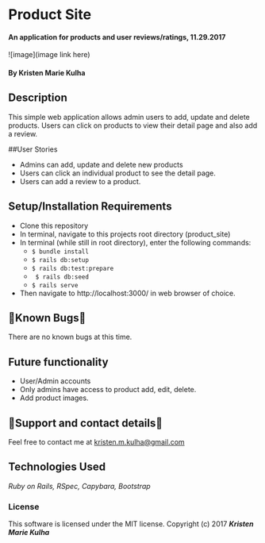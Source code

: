 # Product Site

#### An application for products and user reviews/ratings, 11.29.2017

![image](image link here)

#### By Kristen Marie Kulha

## Description

This simple web application allows admin users to add, update and delete products. Users can click on products to view their detail page and also add a review.

##User Stories

* Admins can add, update and delete new products
* Users can click an individual product to see the detail page.
* Users can add a review to a product.

## Setup/Installation Requirements
* Clone this repository
* In terminal, navigate to this projects root directory (product_site)
* In terminal (while still in root directory), enter the following commands:
  * ``` $ bundle install ```
  * ``` $ rails db:setup ```
  * ``` $ rails db:test:prepare ```
  * ``` $ rails db:seed```
  * ``` $ rails serve ```
* Then navigate to http://localhost:3000/ in web browser of choice.



## 🐛Known Bugs🐛

There are no known bugs at this time.

## Future functionality

* User/Admin accounts
* Only admins have access to product add, edit, delete.
* Add product images.

## 📧Support and contact details📧

Feel free to contact me at kristen.m.kulha@gmail.com

## Technologies Used

_Ruby on Rails, RSpec, Capybara, Bootstrap_

### License

This software is licensed under the MIT license.
Copyright (c) 2017 **_Kristen Marie Kulha_**

